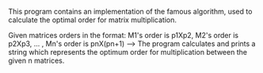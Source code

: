This program contains an implementation of the famous algorithm, used to calculate the optimal order for matrix multiplication.

Given matrices orders in the format: M1's order is p1Xp2, M2's order is p2Xp3, ... , Mn's order is pnX(pn+1) -->
The program calculates and prints a string which represents the optimum order for multiplication between the given n matrices.
